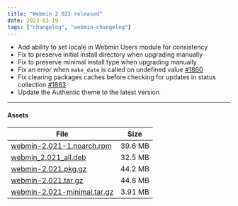 ```yaml
---
title: "Webmin 2.021 released"
date: 2023-03-19
tags: ["changelog", "webmin-changelog"]
---
```


* Add ability to set locale in Webmin Users module for consistency
* Fix to preserve initial install directory when upgrading manually
* Fix to preserve minimal install type when upgrading manually
* Fix an error when `make_date` is called on undefined value [#1860](https://github.com/webmin/webmin/issues/1860)
* Fix clearing packages caches before checking for updates in status collection [#1863](https://github.com/webmin/webmin/issues/1863)
* Update the Authentic theme to the latest version

---

#### Assets

| File                       | Size | 
| -------------------------- | -----| 
|[webmin-2.021-1.noarch.rpm](https://github.com/webmin/webmin/releases/download/2.021/webmin-2.021-1.noarch.rpm)     | 39.6 MB |
|[webmin_2.021_all.deb](https://github.com/webmin/webmin/releases/download/2.021/webmin_2.021_all.deb)               | 32.5 MB |
|[webmin-2.021.pkg.gz](https://github.com/webmin/webmin/releases/download/2.021/webmin-2.021.pkg.gz)                 | 44.2 MB |
|[webmin-2.021.tar.gz](https://github.com/webmin/webmin/releases/download/2.021/webmin-2.021.tar.gz)                 | 44.8 MB |
|[webmin-2.021-minimal.tar.gz](https://github.com/webmin/webmin/releases/download/2.021/webmin-2.021-minimal.tar.gz) | 3.91 MB |

